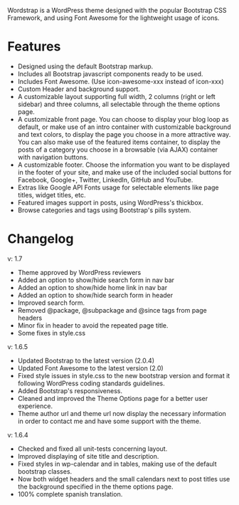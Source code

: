 Wordstrap is a WordPress theme designed with the popular Bootstrap CSS Framework, and using Font Awesome for the lightweight usage of icons.

Features
======================================================================
- Designed using the default Bootstrap markup.
- Includes all Bootstrap javascript components ready to be used.
- Includes Font Awesome. (Use icon-awesome-xxx instead of icon-xxx)
- Custom Header and background support.
- A customizable layout supporting full width, 2 columns (right or left sidebar) and three columns, all selectable through the theme options page.
- A customizable front page. You can choose to display your blog loop as default, or make use of an intro container with customizable background and text colors, to display the page you choose in a more attractive way. You can also make use of the featured items container, to display the posts of a category you choose in a browsable (via AJAX) container with navigation buttons.
- A customizable footer. Choose the information you want to be displayed in the footer of your site, and make use of the included social buttons for Facebook, Google+, Twitter, LinkedIn, GitHub and YouTube.
- Extras like Google API Fonts usage for selectable elements like page titles, widget titles, etc.
- Featured images support in posts, using WordPress's thickbox.
- Browse categories and tags using Bootstrap's pills system.

Changelog
======================================================================

v: 1.7

- Theme approved by WordPress reviewers
- Added an option to show/hide search form in nav bar
- Added an option to show/hide home link in nav bar
- Added an option to show/hide search form in header
- Improved search form.
- Removed @package, @subpackage and @since tags from page headers
- Minor fix in header to avoid the repeated page title.
- Some fixes in style.css

v: 1.6.5

- Updated Bootstrap to the latest version (2.0.4)
- Updated Font Awesome to the latest version (2.0)
- Fixed style issues in style.css to the new bootstrap version and format it following WordPress coding standards guidelines.
- Added Bootstrap's responsiveness.
- Cleaned and improved the Theme Options page for a better user experience.
- Theme author url and theme url now display the necessary information in order to contact me and have some support with the theme.

v: 1.6.4

- Checked and fixed all unit-tests concerning layout.
- Improved displaying of site title and description.
- Fixed styles in wp-calendar and in tables, making use of the default bootstrap classes.
- Now both widget headers and the small calendars next to post titles use the background specified in the theme options page.
- 100% complete spanish translation.